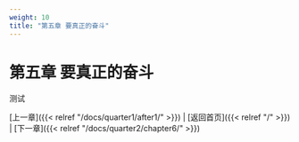 ```yaml
---
weight: 10
title: "第五章 要真正的奋斗"
---
```


# 第五章 要真正的奋斗

测试

[上一章]({{< relref "/docs/quarter1/after1/" >}}) | [返回首页]({{< relref "/" >}}) | [下一章]({{< relref "/docs/quarter2/chapter6/" >}})